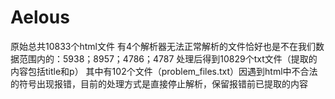 # Aelous
原始总共10833个html文件
有4个解析器无法正常解析的文件恰好也是不在我们数据范围内的：5938；8957；4786；4787
处理后得到10829个txt文件（提取的内容包括title和p<paragraph>）
  其中有102个文件（problem_files.txt）因遇到html中不合法的符号出现报错，目前的处理方式是直接停止解析，保留报错前已提取的内容
